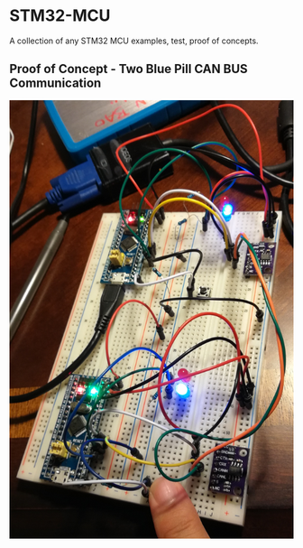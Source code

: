 # STM32-MCU
A collection of any STM32 MCU examples, test, proof of concepts.
## Proof of Concept - Two Blue Pill CAN BUS Communication
![Two Blue Pill CAN Module](/BluePillCanModule.jpg)
